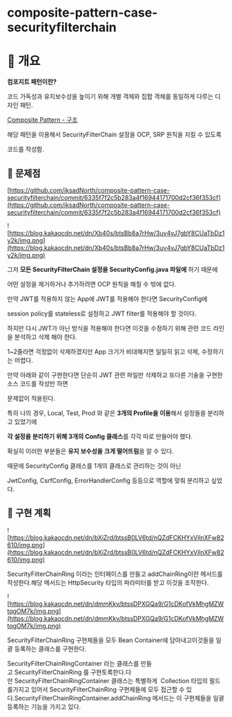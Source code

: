# composite-pattern-case-securityfilterchain

# 👣 개요

**컴포지트 패턴이란?**

코드 가독성과 유지보수성을 높이기 위해
개별 객체와 집합 객체를 동일하게 다루는 디자인 패턴.

[Composite Pattern - 구조](https://ikadnorth.tistory.com/90)

해당 패턴을 이용해서 SecurityFilterChain 설정을 OCP, SRP 원칙을 지킬 수 있도록

코드를 작성함.

## 👣 문제점

[https://github.com/iksadNorth/composite-pattern-case-securityfilterchain/commit/6335f7f2c5b283a4f16944171700d2cf36f353cf](https://github.com/iksadNorth/composite-pattern-case-securityfilterchain/commit/6335f7f2c5b283a4f16944171700d2cf36f353cf)

![https://blog.kakaocdn.net/dn/Xb40s/btsBb8a7rHw/3uv4vJ7gbY8CUaTbDz1y2k/img.png](https://blog.kakaocdn.net/dn/Xb40s/btsBb8a7rHw/3uv4vJ7gbY8CUaTbDz1y2k/img.png)

그저 **모든 SecurityFilterChain 설정을 SecurityConfig.java 파일에** 하기 때문에

어떤 설정을 제거하거나 추가하려면 OCP 원칙을 해칠 수 밖에 없다.

만약 JWT를 적용하지 않는 App에 JWT를 적용해야 한다면 SecurityConfig에

session policy를 stateless로 설정하고 JWT filter를 적용해야 할 것이다.

하지만 다시 JWT가 아닌 방식을 적용해야 한다면 이것을 수정하기 위해 관련 코드 라인을 분석하고 삭제 해야 한다.

1~2줄라면 걱정없이 삭제하겠지만 App 크기가 비대해지면 일일히 읽고 삭제, 수정하기는 어렵다.

만약 아래와 같이 구현한다면 단순히 JWT 관련 파일만 삭제하고 또다른 기술을 구현한 소스 코드를 작성만 하면

문제없이 적용된다.

특히 나의 경우, Local, Test, Prod 와 같은 **3개의 Profile을 이용**해서 설정들을 분리하고 있었기에

**각 설정을 분리하기 위해 3개의 Config 클래스**를 각각 따로 만들어야 했다.

확실히 이러한 부분들은 **유지 보수성을 크게 떨어뜨림**을 알 수 있다.

때문에 SecurityConfig 클래스를 1개의 클래스로 관리하는 것이 아닌

JwtConfig, CsrfConfig, ErrorHandlerConfig 등등으로 역할에 맞춰 분리하고 싶었다.

## 👣 구현 계획

![https://blog.kakaocdn.net/dn/bXiZrd/btssB0LV6td/nQZdFCKHYxVjlnXFw82610/img.png](https://blog.kakaocdn.net/dn/bXiZrd/btssB0LV6td/nQZdFCKHYxVjlnXFw82610/img.png)

SecurityFilterChainRing 이라는 인터페이스를 만들고 addChainRing이란 메서드를 작성한다.해당 메서드는 HttpSecurity 타입의 파라미터를 받고 이것을 조작한다.

![https://blog.kakaocdn.net/dn/dmmKkv/btssDPXGQa9/G1cDKofVkMhgMZWtqgOM7k/img.png](https://blog.kakaocdn.net/dn/dmmKkv/btssDPXGQa9/G1cDKofVkMhgMZWtqgOM7k/img.png)

SecurityFilterChainRing 구현체들을 모두 Bean Container에 담아내고이것들을 일괄 등록하는 클래스를 구현한다.

SecurityFilterChainRingContainer 라는 클래스를 만들고 SecurityFilterChainRing 를 구현토록한다.다만 SecurityFilterChainRingContainer 클래스는 특별하게  Collection<SecurityFilterChainRing> 타입의 필드를가지고 있어서 SecurityFilterChainRing 구현체들에 모두 접근할 수 있다.SecurityFilterChainRingContainer.addChainRing 메서드는 이 구현체들을 일괄 등록하는 기능을 가지고 있다.

